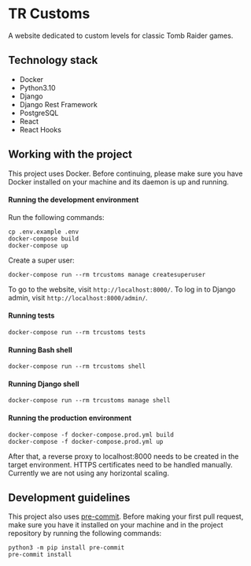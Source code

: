 # TR Customs

A website dedicated to custom levels for classic Tomb Raider games.

## Technology stack

- Docker
- Python3.10
- Django
- Django Rest Framework
- PostgreSQL
- React
- React Hooks

## Working with the project

This project uses Docker. Before continuing, please make sure you have Docker
installed on your machine and its daemon is up and running.

#### Running the development environment

Run the following commands:

```
cp .env.example .env
docker-compose build
docker-compose up
```

Create a super user:

```
docker-compose run --rm trcustoms manage createsuperuser
```

To go to the website, visit `http://localhost:8000/`.
To log in to Django admin, visit `http://localhost:8000/admin/`.

#### Running tests

```
docker-compose run --rm trcustoms tests
```

#### Running Bash shell

```
docker-compose run --rm trcustoms shell
```

#### Running Django shell

```
docker-compose run --rm trcustoms manage shell
```

#### Running the production environment

```
docker-compose -f docker-compose.prod.yml build
docker-compose -f docker-compose.prod.yml up
```

After that, a reverse proxy to localhost:8000 needs to be created in the target
environment. HTTPS certificates need to be handled manually. Currently we are
not using any horizontal scaling.

## Development guidelines

This project also uses [pre-commit](https://pre-commit.com/). Before making
your first pull request, make sure you have it installed on your machine and in
the project repository by running the following commands:

```
python3 -m pip install pre-commit
pre-commit install
```
